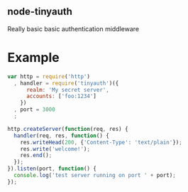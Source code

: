 node-tinyauth
-------------

Really basic basic authentication middleware

Example
=======

```javascript
var http = require('http')
  , handler = require('tinyauth')({
      realm: 'My secret server',
      accounts: ['foo:1234']
    })
  , port = 3000
  ;

http.createServer(function(req, res) {
  handler(req, res, function() {
    res.writeHead(200, {'Content-Type': 'text/plain'});
    res.write('welcome!');
    res.end();
  });
}).listen(port, function() {
  console.log('test server running on port ' + port);
});
```